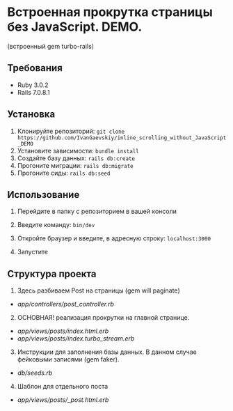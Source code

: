 # Встроенная прокрутка страницы без JavaScript. DEMO.
(встроенный gem turbo-rails)

## Требования
- Ruby 3.0.2
- Rails 7.0.8.1

## Установка
1. Клонируйте репозиторий: `git clone https://github.com/IvanGaevskiy/inline_scrolling_without_JavaScript_DEMO`
2. Установите зависимости: `bundle install`
3. Создайте базу данных: `rails db:create`
4. Прогоните миграции: `rails db:migrate`
5. Прогоните сиды: `rails db:seed`

## Использование
1. Перейдите в папку с репозиторием в вашей консоли
2. Введите команду: `bin/dev`

3. Откройте браузер и введите, в адресную строку: `localhost:3000`
4. Запустите

## Структура проекта
1. Здесь разбиваем Post на страницы (gem will paginate)
- *app/controllers/post_controller.rb*

2. ОСНОВНАЯ! реализация прокрутки на главной странице.
- *app/views/posts/index.html.erb*
- *app/views/posts/index.turbo_stream.erb*

3. Инструкции для заполнения базы данных. В данном случае фейковыми записями (gem faker).
- *db/seeds.rb*

4. Шаблон для отдельного поста
- *app/views/posts/_post.html.erb*
